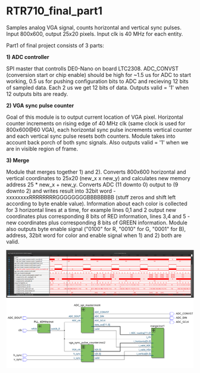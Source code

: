 # RTR710_final_part1
 Samples analog VGA signal, counts horizontal and vertical sync pulses. Input 800x600, output 25x20 pixels. Input clk is 40 MHz for each entity.
 
 Part1 of final project consists of 3 parts:
 
 **1) ADC controller**
    
SPI master that controlls DE0-Nano on board LTC2308. ADC_CONVST (conversion start or chip enable) should be high for ~1.5 us for ADC to start working, 0.5 us for pushing configuration bits to ADC and recieving 12 bits of sampled data. Each 2 us we get 12 bits of data. Outputs valid = '1' when 12 outputs bits are ready.
    
 **2) VGA sync pulse counter**
    
Goal of this module is to output current location of VGA pixel. Horizontal counter increments on rising edge of 40 MHz clk (same clock is used for 800x600@60 VGA), each horizontal sync pulse increments vertical counter and each vertical sync pulse resets both counters. Module takes into account back porch of both sync signals. Also outputs valid = '1' when we are in visible region of frame.
    
  **3) Merge**
  
Module that merges together 1) and 2). Converts 800x600 horizontal and vertical coordinates to 25x20 (new_x x new_y) and calculates new memory address 25 * new_x + new_y. Converts ADC (11 downto 0) output to (9 downto 2) and writes result into 32bit word - xxxxxxxxRRRRRRRRGGGGGGGGBBBBBBBB (stuff zeros and shift left according to byte enable value). Information about each color is collected for 3 horizontal lines at a time, for example lines 0,1 and 2 output new coordinates plus corresponding 8 bits of RED information, lines 3,4 and 5 - new coordinates plus corresponding 8 bits of GREEN information. Module also outputs byte enable signal ("0100" for R, "0010" for G, "0001" for B), address, 32bit word for color and enable signal when 1) and 2) both are valid.

![](done.png)
![](rtl.png)
